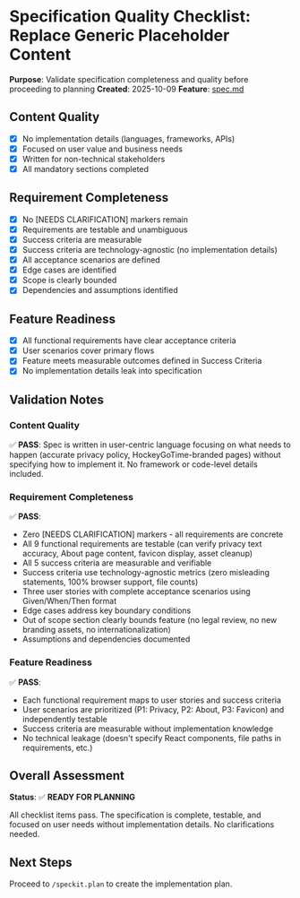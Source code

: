 # Specification Quality Checklist: Replace Generic Placeholder Content

**Purpose**: Validate specification completeness and quality before proceeding to planning
**Created**: 2025-10-09
**Feature**: [spec.md](../spec.md)

## Content Quality

- [x] No implementation details (languages, frameworks, APIs)
- [x] Focused on user value and business needs
- [x] Written for non-technical stakeholders
- [x] All mandatory sections completed

## Requirement Completeness

- [x] No [NEEDS CLARIFICATION] markers remain
- [x] Requirements are testable and unambiguous
- [x] Success criteria are measurable
- [x] Success criteria are technology-agnostic (no implementation details)
- [x] All acceptance scenarios are defined
- [x] Edge cases are identified
- [x] Scope is clearly bounded
- [x] Dependencies and assumptions identified

## Feature Readiness

- [x] All functional requirements have clear acceptance criteria
- [x] User scenarios cover primary flows
- [x] Feature meets measurable outcomes defined in Success Criteria
- [x] No implementation details leak into specification

## Validation Notes

### Content Quality
✅ **PASS**: Spec is written in user-centric language focusing on what needs to happen (accurate privacy policy, HockeyGoTime-branded pages) without specifying how to implement it. No framework or code-level details included.

### Requirement Completeness
✅ **PASS**:
- Zero [NEEDS CLARIFICATION] markers - all requirements are concrete
- All 9 functional requirements are testable (can verify privacy text accuracy, About page content, favicon display, asset cleanup)
- All 5 success criteria are measurable and verifiable
- Success criteria use technology-agnostic metrics (zero misleading statements, 100% browser support, file counts)
- Three user stories with complete acceptance scenarios using Given/When/Then format
- Edge cases address key boundary conditions
- Out of scope section clearly bounds feature (no legal review, no new branding assets, no internationalization)
- Assumptions and dependencies documented

### Feature Readiness
✅ **PASS**:
- Each functional requirement maps to user stories and success criteria
- User scenarios are prioritized (P1: Privacy, P2: About, P3: Favicon) and independently testable
- Success criteria are measurable without implementation knowledge
- No technical leakage (doesn't specify React components, file paths in requirements, etc.)

## Overall Assessment

**Status**: ✅ **READY FOR PLANNING**

All checklist items pass. The specification is complete, testable, and focused on user needs without implementation details. No clarifications needed.

## Next Steps

Proceed to `/speckit.plan` to create the implementation plan.

